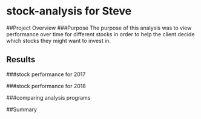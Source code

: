 # stock-analysis for Steve
##Project Overview
###Purpose
The purpose of this analysis was to view performance over time for different stocks in order to help the client decide which stocks they might want to invest in.

## Results
###stock performance for 2017

###stock performance for 2018

###comparing analysis programs

##Summary
